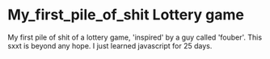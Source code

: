# My_first_pile_of_shit Lottery game
 My first pile of shit of a lottery game, 'inspired' by a guy called 'fouber'. This sxxt is beyond any hope. I just learned javascript for 25 days.
